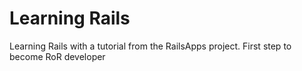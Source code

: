 Learning Rails
==

Learning Rails with a tutorial from the RailsApps project.
First step to become RoR developer
